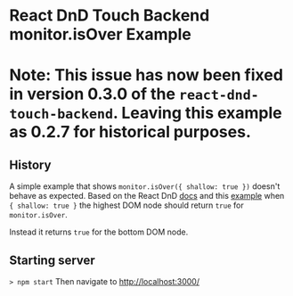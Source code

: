 # React DnD Touch Backend monitor.isOver Example
**Note: This issue has now been fixed in version 0.3.0 of the `react-dnd-touch-backend`.  Leaving this example as 0.2.7 for historical purposes.**
======

## History
A simple example that shows `monitor.isOver({ shallow: true })` doesn't behave as expected.
Based on the React DnD [docs](https://gaearon.github.io/react-dnd/docs-drop-target-monitor.html) and this [example](https://gaearon.github.io/react-dnd/examples-nesting-drop-targets.html) when `{ shallow: true }` the highest DOM node should return `true` for `monitor.isOver`.

Instead it returns `true` for the bottom DOM node.

## Starting server
```> npm start```
Then navigate to [http://localhost:3000/](http://localhost:3000/)
